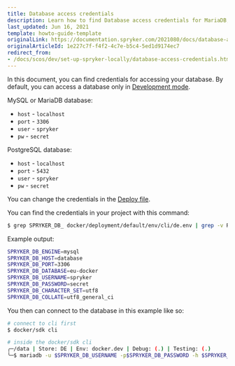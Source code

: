 ```yaml
---
title: Database access credentials
description: Learn how to find Database access credentials for MariaDB, MySQL, and PostgreSQL for your Local Spryker Environments.
last_updated: Jun 16, 2021
template: howto-guide-template
originalLink: https://documentation.spryker.com/2021080/docs/database-access-credentials
originalArticleId: 1e227c7f-f4f2-4c7e-b5c4-5ed1d9174ec7
redirect_from:
- /docs/scos/dev/set-up-spryker-locally/database-access-credentials.html
---
```


In this document, you can find credentials for accessing your database. By default, you can access a database only in [Development mode](/docs/dg/dev/set-up-spryker-locally/install-spryker/install/choose-an-installation-mode.html#development-mode).

MySQL or MariaDB database:

* `host` - `localhost`
* `port` - `3306`
* `user` - `spryker`
* `pw` - `secret`

PostgreSQL database:

* `host` - `localhost`
* `port` - `5432`
* `user` - `spryker`
* `pw` - `secret`

You can change the credentials in the [Deploy file](/docs/dg/dev/sdks/the-docker-sdk/deploy-file/deploy-file-reference.html).

You can find the credentials in your project with this command:

```bash
$ grep SPRYKER_DB_ docker/deployment/default/env/cli/de.env | grep -v ROOT
```

Example output:

```bash
SPRYKER_DB_ENGINE=mysql
SPRYKER_DB_HOST=database
SPRYKER_DB_PORT=3306
SPRYKER_DB_DATABASE=eu-docker
SPRYKER_DB_USERNAME=spryker
SPRYKER_DB_PASSWORD=secret
SPRYKER_DB_CHARACTER_SET=utf8
SPRYKER_DB_COLLATE=utf8_general_ci
```

You then can connect to the database in this example like so:

```bash
# connect to cli first
$ docker/sdk cli
```

```bash
# inside the docker/sdk cli
╭─/data | Store: DE | Env: docker.dev | Debug: (.) | Testing: (.)
╰─$ mariadb -u $SPRYKER_DB_USERNAME -p$SPRYKER_DB_PASSWORD -h $SPRYKER_DB_HOST $SPRYKER_DB_DATABASE
```
